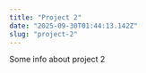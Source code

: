 ```yaml
---
title: "Project 2"
date: "2025-09-30T01:44:13.142Z"
slug: "project-2"
---
```



Some info about project 2

